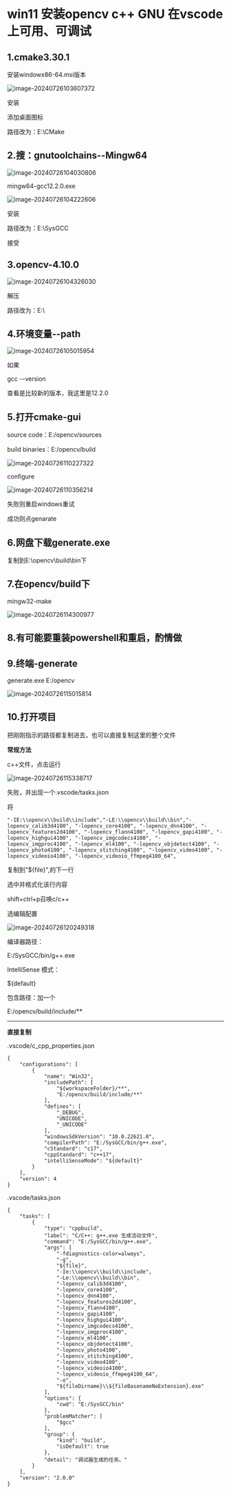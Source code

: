 # win11 安装opencv c++ GNU 在vscode上可用、可调试

## 1.cmake3.30.1

安装windowx86-64.msi版本

![image-20240726103607372](C:\Users\75954\AppData\Roaming\Typora\typora-user-images\image-20240726103607372.png)

安装

添加桌面图标

路径改为：E:\CMake



## 2.搜：gnutoolchains--Mingw64

![image-20240726104030806](E:\Desktop\assets\image-20240726104030806.png)

mingw64-gcc12.2.0.exe

![image-20240726104222606](E:\Desktop\assets\image-20240726104222606.png)

安装

路径改为：E:\SysGCC

接受



## 3.opencv-4.10.0

![image-20240726104326030](E:\Desktop\assets\image-20240726104326030.png)

解压

路径改为：E:\



## 4.环境变量--path

![image-20240726105015954](E:\Desktop\assets\image-20240726105015954.png)

如果

gcc --version

查看是比较新的版本，我这里是12.2.0

## 5.打开cmake-gui

source code：E:/opencv/sources

build binaries：E:/opencv/build

![image-20240726110227322](E:\Desktop\assets\image-20240726110227322.png)

configure

![image-20240726110356214](E:\Desktop\assets\image-20240726110356214.png)

失败则重启windows重试

成功则点genarate



## 6.网盘下载generate.exe

复制到E:\opencv\build\bin下



## 7.在opencv/build下

mingw32-make

![image-20240726114300977](E:\Desktop\assets\image-20240726114300977.png)

## 8.有可能要重装powershell和重启，酌情做

## 9.终端-generate

generate.exe E:/opencv

![image-20240726115015814](E:\Desktop\assets\image-20240726115015814.png)



## 10.打开项目

把刚刚指示的路径都复制进去，也可以直接复制这里的整个文件

**常规方法**

c++文件，点击运行

![image-20240726115338717](E:\Desktop\assets\image-20240726115338717.png)

失败，并出现一个.vscode/tasks.json

将

```
"-IE:\\opencv\\build\\include","-LE:\\opencv\\build\\bin","-lopencv_calib3d4100", "-lopencv_core4100", "-lopencv_dnn4100", "-lopencv_features2d4100", "-lopencv_flann4100", "-lopencv_gapi4100", "-lopencv_highgui4100", "-lopencv_imgcodecs4100", "-lopencv_imgproc4100", "-lopencv_ml4100", "-lopencv_objdetect4100", "-lopencv_photo4100", "-lopencv_stitching4100", "-lopencv_video4100", "-lopencv_videoio4100", "-lopencv_videoio_ffmpeg4100_64",
```

复制到"${file}",的下一行

选中并格式化该行内容



shift+ctrl+p召唤c/c++

选编辑配置

![image-20240726120249318](E:\Desktop\assets\image-20240726120249318.png)

编译器路径：

E:/SysGCC/bin/g++.exe

IntelliSense 模式：

${default}

包含路径：加一个

E:/opencv/build/include/**

---

**直接复制**

.vscode/c_cpp_properties.json

```
{
    "configurations": [
        {
            "name": "Win32",
            "includePath": [
                "${workspaceFolder}/**",
                "E:/opencv/build/include/**"
            ],
            "defines": [
                "_DEBUG",
                "UNICODE",
                "_UNICODE"
            ],
            "windowsSdkVersion": "10.0.22621.0",
            "compilerPath": "E:/SysGCC/bin/g++.exe",
            "cStandard": "c17",
            "cppStandard": "c++17",
            "intelliSenseMode": "${default}"
        }
    ],
    "version": 4
}
```

.vscode/tasks.json

```
{
    "tasks": [
        {
            "type": "cppbuild",
            "label": "C/C++: g++.exe 生成活动文件",
            "command": "E:/SysGCC/bin/g++.exe",
            "args": [
                "-fdiagnostics-color=always",
                "-g",
                "${file}",
                "-Ie:\\opencv\\build\\include",
                "-Le:\\opencv\\build\\bin",
                "-lopencv_calib3d4100",
                "-lopencv_core4100",
                "-lopencv_dnn4100",
                "-lopencv_features2d4100",
                "-lopencv_flann4100",
                "-lopencv_gapi4100",
                "-lopencv_highgui4100",
                "-lopencv_imgcodecs4100",
                "-lopencv_imgproc4100",
                "-lopencv_ml4100",
                "-lopencv_objdetect4100",
                "-lopencv_photo4100",
                "-lopencv_stitching4100",
                "-lopencv_video4100",
                "-lopencv_videoio4100",
                "-lopencv_videoio_ffmpeg4100_64",
                "-o",
                "${fileDirname}\\${fileBasenameNoExtension}.exe"
            ],
            "options": {
                "cwd": "E:/SysGCC/bin"
            },
            "problemMatcher": [
                "$gcc"
            ],
            "group": {
                "kind": "build",
                "isDefault": true
            },
            "detail": "调试器生成的任务。"
        }
    ],
    "version": "2.0.0"
}
```

